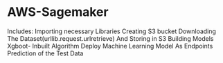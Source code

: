 # AWS-Sagemaker
Includes:
Importing necessary Libraries
Creating S3 bucket
Downloading The Dataset(urllib.request.urlretrieve)  And Storing in S3
Building Models Xgboot- Inbuilt Algorithm
Deploy Machine Learning Model As Endpoints
Prediction of the Test Data

